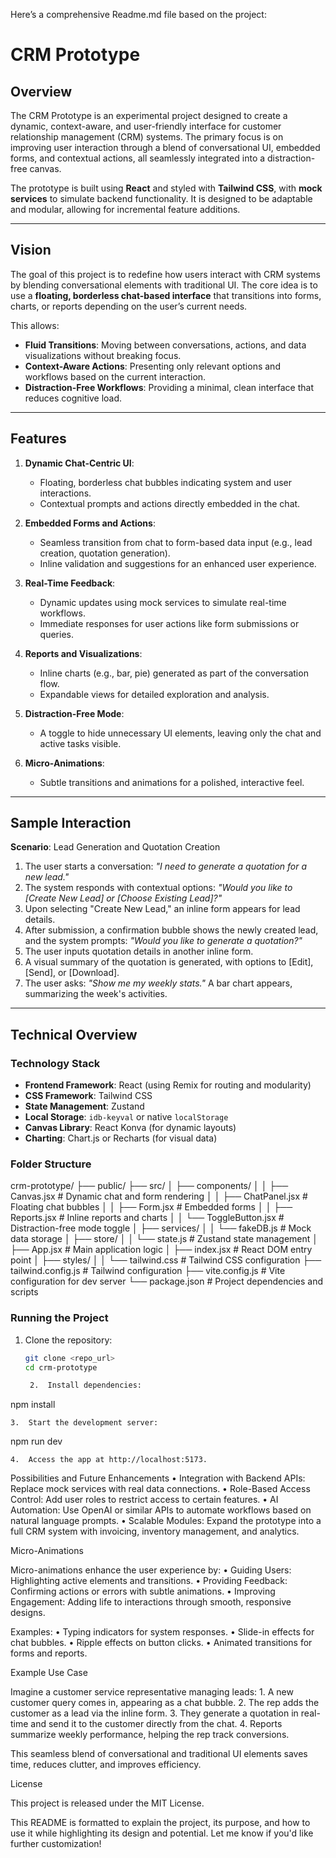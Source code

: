 Here’s a comprehensive Readme.md file based on the project:

# CRM Prototype

## Overview

The CRM Prototype is an experimental project designed to create a dynamic, context-aware, and user-friendly interface for customer relationship management (CRM) systems. The primary focus is on improving user interaction through a blend of conversational UI, embedded forms, and contextual actions, all seamlessly integrated into a distraction-free canvas. 

The prototype is built using **React** and styled with **Tailwind CSS**, with **mock services** to simulate backend functionality. It is designed to be adaptable and modular, allowing for incremental feature additions.

---

## Vision

The goal of this project is to redefine how users interact with CRM systems by blending conversational elements with traditional UI. The core idea is to use a **floating, borderless chat-based interface** that transitions into forms, charts, or reports depending on the user’s current needs.

This allows:
- **Fluid Transitions**: Moving between conversations, actions, and data visualizations without breaking focus.
- **Context-Aware Actions**: Presenting only relevant options and workflows based on the current interaction.
- **Distraction-Free Workflows**: Providing a minimal, clean interface that reduces cognitive load.

---

## Features

1. **Dynamic Chat-Centric UI**:
   - Floating, borderless chat bubbles indicating system and user interactions.
   - Contextual prompts and actions directly embedded in the chat.

2. **Embedded Forms and Actions**:
   - Seamless transition from chat to form-based data input (e.g., lead creation, quotation generation).
   - Inline validation and suggestions for an enhanced user experience.

3. **Real-Time Feedback**:
   - Dynamic updates using mock services to simulate real-time workflows.
   - Immediate responses for user actions like form submissions or queries.

4. **Reports and Visualizations**:
   - Inline charts (e.g., bar, pie) generated as part of the conversation flow.
   - Expandable views for detailed exploration and analysis.

5. **Distraction-Free Mode**:
   - A toggle to hide unnecessary UI elements, leaving only the chat and active tasks visible.

6. **Micro-Animations**:
   - Subtle transitions and animations for a polished, interactive feel.

---

## Sample Interaction

**Scenario**: Lead Generation and Quotation Creation  
1. The user starts a conversation: *"I need to generate a quotation for a new lead."*
2. The system responds with contextual options: *"Would you like to [Create New Lead] or [Choose Existing Lead]?"*
3. Upon selecting "Create New Lead," an inline form appears for lead details.
4. After submission, a confirmation bubble shows the newly created lead, and the system prompts: *"Would you like to generate a quotation?"*
5. The user inputs quotation details in another inline form.
6. A visual summary of the quotation is generated, with options to [Edit], [Send], or [Download].
7. The user asks: *"Show me my weekly stats."* A bar chart appears, summarizing the week's activities.

---

## Technical Overview

### Technology Stack
- **Frontend Framework**: React (using Remix for routing and modularity)
- **CSS Framework**: Tailwind CSS
- **State Management**: Zustand
- **Local Storage**: `idb-keyval` or native `localStorage`
- **Canvas Library**: React Konva (for dynamic layouts)
- **Charting**: Chart.js or Recharts (for visual data)

### Folder Structure

crm-prototype/
├── public/
├── src/
│   ├── components/
│   │   ├── Canvas.jsx        # Dynamic chat and form rendering
│   │   ├── ChatPanel.jsx     # Floating chat bubbles
│   │   ├── Form.jsx          # Embedded forms
│   │   ├── Reports.jsx       # Inline reports and charts
│   │   └── ToggleButton.jsx  # Distraction-free mode toggle
│   ├── services/
│   │   └── fakeDB.js         # Mock data storage
│   ├── store/
│   │   └── state.js          # Zustand state management
│   ├── App.jsx               # Main application logic
│   ├── index.jsx             # React DOM entry point
│   ├── styles/
│   │   └── tailwind.css      # Tailwind CSS configuration
├── tailwind.config.js        # Tailwind configuration
├── vite.config.js            # Vite configuration for dev server
└── package.json              # Project dependencies and scripts

### Running the Project
1. Clone the repository:
   ```bash
   git clone <repo_url>
   cd crm-prototype

	2.	Install dependencies:

npm install


	3.	Start the development server:

npm run dev


	4.	Access the app at http://localhost:5173.

Possibilities and Future Enhancements
	•	Integration with Backend APIs: Replace mock services with real data connections.
	•	Role-Based Access Control: Add user roles to restrict access to certain features.
	•	AI Automation: Use OpenAI or similar APIs to automate workflows based on natural language prompts.
	•	Scalable Modules: Expand the prototype into a full CRM system with invoicing, inventory management, and analytics.

Micro-Animations

Micro-animations enhance the user experience by:
	•	Guiding Users: Highlighting active elements and transitions.
	•	Providing Feedback: Confirming actions or errors with subtle animations.
	•	Improving Engagement: Adding life to interactions through smooth, responsive designs.

Examples:
	•	Typing indicators for system responses.
	•	Slide-in effects for chat bubbles.
	•	Ripple effects on button clicks.
	•	Animated transitions for forms and reports.

Example Use Case

Imagine a customer service representative managing leads:
	1.	A new customer query comes in, appearing as a chat bubble.
	2.	The rep adds the customer as a lead via the inline form.
	3.	They generate a quotation in real-time and send it to the customer directly from the chat.
	4.	Reports summarize weekly performance, helping the rep track conversions.

This seamless blend of conversational and traditional UI elements saves time, reduces clutter, and improves efficiency.

License

This project is released under the MIT License.

This README is formatted to explain the project, its purpose, and how to use it while highlighting its design and potential. Let me know if you'd like further customization!